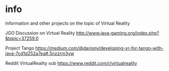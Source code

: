 # info
Information and other projects on the topic of Virtual Reality

JGO Discussion on Virtual Reality
 http://www.java-gaming.org/index.php?&topic=37259.0

Project Tango
 https://medium.com/@dariony/developing-vr-for-tango-with-java-7cd1d252a7ea#.5nzzrm3yw
 

Reddit VirtualReality sub
 https://www.reddit.com/r/virtualreality

